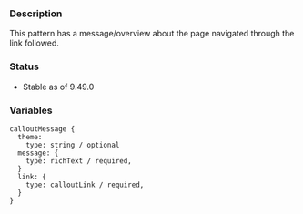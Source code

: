 ### Description
This pattern has a message/overview about the page navigated through the link followed.

### Status
* Stable as of 9.49.0

### Variables
~~~
calloutMessage {
  theme:
    type: string / optional
  message: {
    type: richText / required,
  }
  link: {
    type: calloutLink / required,
  }
}
~~~
